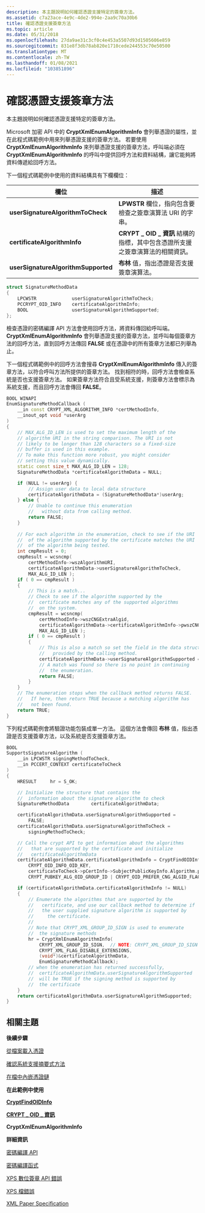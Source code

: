 ```yaml
---
description: 本主題說明如何確認憑證支援特定的簽章方法。
ms.assetid: c7a23ace-4e9c-4de2-994e-2aa9c70a30b6
title: 確認憑證支援簽章方法
ms.topic: article
ms.date: 05/31/2018
ms.openlocfilehash: 27da9ae31c3cf0c4e453a5507d93d1505606e859
ms.sourcegitcommit: 831e8f3db78ab820e1710cede244553c70e50500
ms.translationtype: MT
ms.contentlocale: zh-TW
ms.lasthandoff: 01/08/2021
ms.locfileid: "103851896"
---
```

# <a name="verify-that-a-certificate-supports-a-signature-method"></a>確認憑證支援簽章方法

本主題說明如何確認憑證支援特定的簽章方法。

Microsoft 加密 API 中的 **CryptXmlEnumAlgorithmInfo** 會列舉憑證的屬性，並在此程式碼範例中用來列舉憑證支援的簽章方法。 若要使用 **CryptXmlEnumAlgorithmInfo** 來列舉憑證支援的簽章方法，呼叫端必須在 **CryptXmlEnumAlgorithmInfo** 的呼叫中提供回呼方法和資料結構，讓它能夠將資料傳遞給回呼方法。

下一個程式碼範例中使用的資料結構具有下欄欄位：

| 欄位                               | 描述                                                                                                                               |
|-------------------------------------|-------------------------------------------------------------------------------------------------------------------------------------------|
| **userSignatureAlgorithmToCheck**   | **LPWSTR** 欄位，指向包含要檢查之簽章演算法 URI 的字串。                             |
| **certificateAlgorithmInfo**        | **CRYPT \_ OID \_ 資訊** 結構的指標，其中包含憑證所支援之簽章演算法的相關資訊。 |
| **userSignatureAlgorithmSupported** | **布林** 值，指出憑證是否支援簽章演算法。                                       |



 


```C++
struct SignatureMethodData
{
    LPCWSTR             userSignatureAlgorithmToCheck; 
    PCCRYPT_OID_INFO    certificateAlgorithmInfo; 
    BOOL                userSignatureAlgorithmSupported; 
};
```



檢查憑證的密碼編譯 API 方法會使用回呼方法，將資料傳回給呼叫端。 **CryptXmlEnumAlgorithmInfo** 會列舉憑證支援的簽章方法，並呼叫每個簽章方法的回呼方法，直到回呼方法傳回 **FALSE** 或在憑證中的所有簽章方法都已列舉為止。

下一個程式碼範例中的回呼方法會搜尋 **CryptXmlEnumAlgorithmInfo** 傳入的簽章方法，以符合呼叫方法所提供的簽章方法。 找到相符的時，回呼方法會檢查系統是否也支援簽章方法。 如果簽章方法符合且受系統支援，則簽章方法會標示為系統支援，而且回呼方法會傳回 **FALSE**。


```C++
BOOL WINAPI 
EnumSignatureMethodCallback (
    __in const CRYPT_XML_ALGORITHM_INFO *certMethodInfo,
    __inout_opt void *userArg
)
{
    // MAX_ALG_ID_LEN is used to set the maximum length of the 
    // algorithm URI in the string comparison. The URI is not 
    // likely to be longer than 128 characters so a fixed-size
    // buffer is used in this example.
    // To make this function more robust, you might consider
    // setting this value dynamically.
    static const size_t MAX_ALG_ID_LEN = 128;
    SignatureMethodData *certificateAlgorithmData = NULL;

    if (NULL != userArg) {
        // Assign user data to local data structure
        certificateAlgorithmData = (SignatureMethodData*)userArg;
    } else {
        // Unable to continue this enumeration 
        //   without data from calling method.
        return FALSE;
    }
    
    // For each algorithm in the enumeration, check to see if the URI 
    //  of the algorithm supported by the certificate matches the URI 
    //  of the algorithm being tested.
    int cmpResult = 0;
    cmpResult = wcsncmp( 
        certMethodInfo->wszAlgorithmURI, 
        certificateAlgorithmData->userSignatureAlgorithmToCheck, 
        MAX_ALG_ID_LEN );
    if ( 0 == cmpResult )
    {
        // This is a match...
        // Check to see if the algorithm supported by the 
        //  certificate matches any of the supported algorithms 
        //  on the system.
        cmpResult = wcsncmp(
            certMethodInfo->wszCNGExtraAlgid, 
            certificateAlgorithmData->certificateAlgorithmInfo->pwszCNGAlgid, 
            MAX_ALG_ID_LEN );
        if ( 0 == cmpResult )
        {
            // This is also a match so set the field in the data structure
            //   provided by the calling method.
            certificateAlgorithmData->userSignatureAlgorithmSupported = TRUE;
            // A match was found so there is no point in continuing 
            //  the enumeration.
            return FALSE;
        }
    }
    // The enumeration stops when the callback method returns FALSE. 
    //   If here, then return TRUE because a matching algorithm has
    //   not been found.
    return TRUE;
}
```



下列程式碼範例會將驗證功能包裝成單一方法。 這個方法會傳回 **布林** 值，指出憑證是否支援簽章方法，以及系統是否支援簽章方法。


```C++
BOOL 
SupportsSignatureAlgorithm (
    __in LPCWSTR signingMethodToCheck,
    __in PCCERT_CONTEXT certificateToCheck
)
{
    HRESULT     hr = S_OK;

    // Initialize the structure that contains the   
    //  information about the signature algorithm to check
    SignatureMethodData        certificateAlgorithmData;

    certificateAlgorithmData.userSignatureAlgorithmSupported = 
        FALSE;
    certificateAlgorithmData.userSignatureAlgorithmToCheck = 
        signingMethodToCheck;

    // Call the crypt API to get information about the algorithms
    //   that are supported by the certificate and initialize 
    //   certificateAlgorithmData
    certificateAlgorithmData.certificateAlgorithmInfo = CryptFindOIDInfo (
        CRYPT_OID_INFO_OID_KEY,
        certificateToCheck->pCertInfo->SubjectPublicKeyInfo.Algorithm.pszObjId,
        CRYPT_PUBKEY_ALG_OID_GROUP_ID | CRYPT_OID_PREFER_CNG_ALGID_FLAG);

    if (certificateAlgorithmData.certificateAlgorithmInfo != NULL)
    {
        // Enumerate the algorithms that are supported by the 
        //   certificate, and use our callback method to determine if
        //   the user supplied signature algorithm is supported by 
        //     the certificate.
        //
        // Note that CRYPT_XML_GROUP_ID_SIGN is used to enumerate
        //  the signature methods
        hr = CryptXmlEnumAlgorithmInfo(
            CRYPT_XML_GROUP_ID_SIGN,  // NOTE: CRYPT_XML_GROUP_ID_SIGN
            CRYPT_XML_FLAG_DISABLE_EXTENSIONS,
            (void*)&certificateAlgorithmData,
            EnumSignatureMethodCallback);
        // when the enumeration has returned successfully, 
        //  certificateAlgorithmData.userSignatureAlgorithmSupported
        //  will be TRUE if the signing method is supported by
        //  the certificate
    }
    return certificateAlgorithmData.userSignatureAlgorithmSupported;
}
```



## <a name="related-topics"></a>相關主題

<dl> <dt>

**後續步驟**
</dt> <dt>

[從檔案載入憑證](load-a-certificate-from-a-file.md)
</dt> <dt>

[確認系統支援摘要式方法](verify-a-certificate-supports-a-digest-method.md)
</dt> <dt>

[在檔中內嵌憑證鏈](embedding-certificate-trust-chains-in-a-document.md)
</dt> <dt>

**在此範例中使用**
</dt> <dt>

[**CryptFindOIDInfo**](/windows/desktop/api/wincrypt/nf-wincrypt-cryptfindoidinfo)
</dt> <dt>

[**CRYPT \_ OID \_ 資訊**](/windows/desktop/api/wincrypt/ns-wincrypt-crypt_oid_info)
</dt> <dt>

**CryptXmlEnumAlgorithmInfo**
</dt> <dt>

**詳細資訊**
</dt> <dt>

[密碼編譯 API](/windows/desktop/SecCrypto/cryptography-portal)
</dt> <dt>

[密碼編譯函式](/windows/desktop/SecCrypto/cryptography-functions)
</dt> <dt>

[XPS 數位簽章 API 錯誤](xps-digital-signatures-errors.md)
</dt> <dt>

[XPS 檔錯誤](xps-document-errors.md)
</dt> <dt>

[XML Paper Specification](https://www.ecma-international.org/activities/XML%20Paper%20Specification/XPS%20Standard%20WD%201.6.pdf)
</dt> </dl>

 

 
